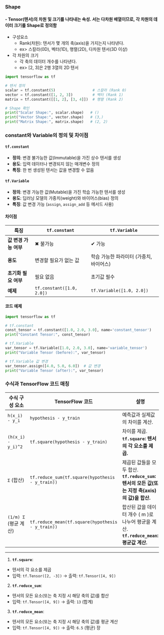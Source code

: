 ### Shape
#### - Tensor(텐서)의 차원 및 크기를 나타내는 속성. 서는 다차원 배열이므로, 각 차원의 데이터 크기를 Shape로 정의함
- 구성요소
  - Rank(차원): 텐서가 몇 개의 축(axis)을 가지는지 나타낸다.
  - ex> 스칼라(0D), 벡터(1D), 행렬(2D), 다차원 텐서(3D 이상)
- 각 차원의 크기
  - 각 축의 데이터 개수를 나타낸다.
  - ex>
    [2, 3]은 2행 3열의 2D 텐서

```python
import tensorflow as tf

# 텐서 정의
scalar = tf.constant(5)                 # 스칼라 (Rank 0)
vector = tf.constant([1, 2, 3])         # 벡터 (Rank 1)
matrix = tf.constant([[1, 2], [3, 4]])  # 행렬 (Rank 2)

# Shape 확인
print("Scalar Shape:", scalar.shape)   # ()
print("Vector Shape:", vector.shape)   # (3,)
print("Matrix Shape:", matrix.shape)   # (2, 2)
```

### constant와 Variable의 정의 및 차이점

#### **`tf.constant`**
- **정의**: 변경 불가능한 값(Immutable)을 가진 상수 텐서를 생성
- **용도**: 입력 데이터나 변경되지 않는 매개변수 정의
- **특징**: 한 번 생성된 텐서는 값을 변경할 수 없음

#### **`tf.Variable`**
- **정의**: 변경 가능한 값(Mutable)을 가진 학습 가능한 텐서를 생성
- **용도**: 딥러닝 모델의 가중치(weight)와 바이어스(bias) 정의
- **특징**: 값 변경 가능 (`assign`, `assign_add` 등 메서드 사용)

#### **차이점**

| **특징**               | **`tf.constant`**                              | **`tf.Variable`**                              |
|------------------------|-----------------------------------------------|-----------------------------------------------|
| **값 변경 가능 여부**    | ✖ 불가능                                       | ✔ 가능                                         |
| **용도**               | 변경할 필요가 없는 값                          | 학습 가능한 파라미터 (가중치, 바이어스)        |
| **초기화 필요 여부**     | 필요 없음                                      | 초기값 필수                                     |
| **예제**               | `tf.constant([1.0, 2.0])`                     | `tf.Variable([1.0, 2.0])`                     |

#### **코드 예제**

```python
import tensorflow as tf

# tf.constant
const_tensor = tf.constant([1.0, 2.0, 3.0], name='constant_tensor')
print("Constant Tensor:", const_tensor)

# tf.Variable
var_tensor = tf.Variable([1.0, 2.0, 3.0], name='variable_tensor')
print("Variable Tensor (before):", var_tensor)

# tf.Variable 값 변경
var_tensor.assign([4.0, 5.0, 6.0])  # 값 변경
print("Variable Tensor (after):", var_tensor)
```

### 수식과 TensorFlow 코드 매칭

| **수식 구성 요소**               | **TensorFlow 코드**                                   | **설명**                                                                                   |
|----------------------------------|------------------------------------------------------|------------------------------------------------------------------------------------------|
|  `h(x_i) - y_i`               | `hypothesis - y_train`                               | 예측값과 실제값의 차이를 계산.                                                            |
| `(h(x_i) - y_i)^2`           | `tf.square(hypothesis - y_train)`                   | 차이를 제곱. <br> **`tf.square`: 텐서의 각 요소를 제곱.**                                   |
| `Σ` (합산)             | `tf.reduce_sum(tf.square(hypothesis - y_train))`    | 제곱된 값들을 모두 합산. <br> **`tf.reduce_sum`: 텐서의 모든 값(또는 지정 축(axis)의 값)을 합산.** |
| `(1/m) Σ` (평균 계산)   | `tf.reduce_mean(tf.square(hypothesis - y_train))`   | 합산된 값을 데이터 개수 \( m \)로 나누어 평균을 계산. <br> **`tf.reduce_mean`: 평균값 계산.**      |

---

1. **`tf.square`**:
  - 텐서의 각 요소를 제곱
  - 입력: `tf.Tensor([2, -3])` → 출력: `tf.Tensor([4, 9])`

2. **`tf.reduce_sum`**:
  - 텐서의 모든 요소(또는 축 지정 시 해당 축의 값)를 합산
  - 입력: `tf.Tensor([4, 9])` → 출력: `13` (합계)

3. **`tf.reduce_mean`**:
  - 텐서의 모든 요소(또는 축 지정 시 해당 축의 값)를 평균 계산
  - 입력: `tf.Tensor([4, 9])` → 출력: `6.5` (평균)
장